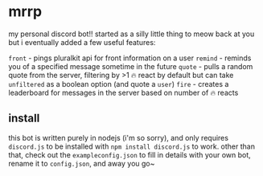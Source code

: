 # mrrp
my personal discord bot!! started as a silly little thing to meow back at you but i eventually added a few useful features:

``front`` - pings pluralkit api for front information on a user
``remind`` - reminds you of a specified message sometime in the future
``quote`` - pulls a random quote from the server, filtering by >1 ️‍🔥 react by default but can take ``unfiltered`` as a boolean option (and quote a ``user``)
``fire`` - creates a leaderboard for messages in the server based on number of  ️‍🔥  reacts

## install
this bot is written purely in nodejs (i'm so sorry), and only requires ``discord.js`` to be installed with ``npm install discord.js`` to work. other than that, check out the ``exampleconfig.json`` to fill in details with your own bot, rename it to ``config.json``, and away you go~
